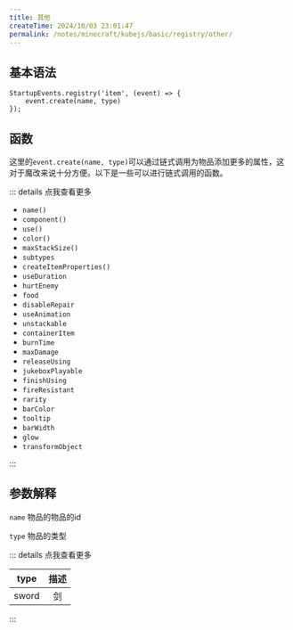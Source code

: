 ```yaml
---
title: 其他
createTime: 2024/10/03 23:01:47
permalink: /notes/minecraft/kubejs/basic/registry/other/
---
```


## 基本语法

```JS
StartupEvents.registry('item', (event) => {
    event.create(name, type)
});
```

## 函数

这里的`event.create(name, type)`可以通过链式调用为物品添加更多的属性，这对于魔改来说十分方便。以下是一些可以进行链式调用的函数。

::: details 点我查看更多

- `name()`
- `component()`
- `use()`
- `color()`
- `maxStackSize()`
- `subtypes`
- `createItemProperties()`
- `useDuration`
- `hurtEnemy`
- `food`
- `disableRepair`
- `useAnimation`
- `unstackable`
- `containerItem`
- `burnTime`
- `maxDamage`
- `releaseUsing`
- `jukeboxPlayable`
- `finishUsing`
- `fireResistant`
- `rarity`
- `barColor`
- `tooltip`
- `barWidth`
- `glow`
- `transformObject`

:::

## 参数解释

`name` 物品的物品的id

`type` 物品的类型

::: details 点我查看更多

|type|描述|
|:-:|:-:|
|sword|剑|

:::
